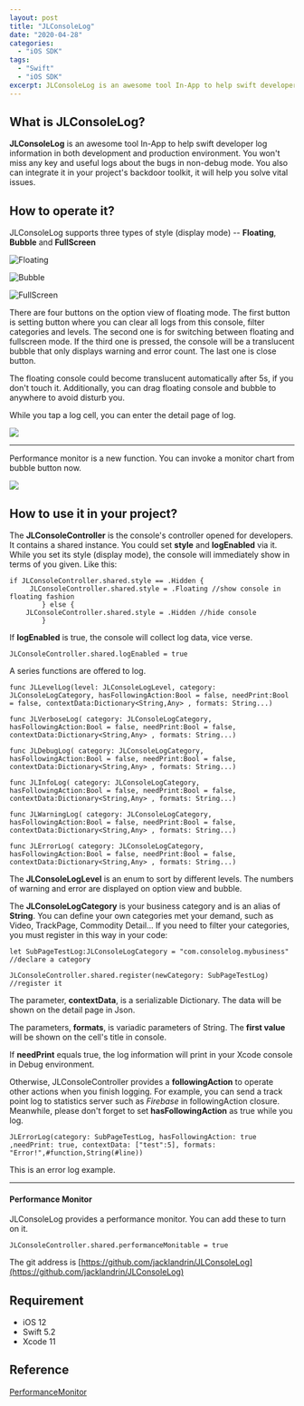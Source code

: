 ```yaml
---
layout: post
title: "JLConsoleLog"
date: "2020-04-28"
categories: 
  - "iOS SDK"
tags:
  - "Swift"
  - "iOS SDK"
excerpt: JLConsoleLog is an awesome tool In-App to help swift developer log information in both development and production environment. You won't miss any key and useful logs about the bugs in non-debug mode. You also can integrate it in your project's backdoor toolkit, it will help you solve vital issues.
---
```


## What is JLConsoleLog?

**JLConsoleLog** is an awesome tool In-App to help swift developer log information in both development and production environment. You won't miss any key and useful logs about the bugs in non-debug mode. You also can integrate it in your project's backdoor toolkit, it will help you solve vital issues.

## How to operate it?

JLConsoleLog supports three types of style (display mode) -- **Floating**, **Bubble** and **FullScreen**

![Floating](/assets/img/images/IMG_4730.png)

![Bubble](/assets/img/images/IMG_4733.png)

![FullScreen](/assets/img/images/IMG_4731.png)

There are four buttons on the option view of floating mode. The first button is setting button where you can clear all logs from this console, filter categories and levels. The second one is for switching between floating and fullscreen mode. If the third one is pressed, the console will be a translucent bubble that only displays warning and error count. The last one is close button.

The floating console could become translucent automatically after 5s, if you don't touch it. Additionally, you can drag floating console and bubble to anywhere to avoid disturb you.

While you tap a log cell, you can enter the detail page of log.

![](/assets/img/images/IMG_4734.png)

* * *

Performance monitor is a new function. You can invoke a monitor chart from bubble button now.

![](/assets/img/images/IMG_4762.png)

## How to use it in your project?

The **JLConsoleController** is the console's controller opened for developers. It contains a shared instance. You could set **style** and **logEnabled** via it. While you set its style (display mode), the console will immediately show in terms of you given. Like this:

```text
if JLConsoleController.shared.style == .Hidden {
     JLConsoleController.shared.style = .Floating //show console in floating fashion
        } else {
    JLConsoleController.shared.style = .Hidden //hide console
        }
```

If **logEnabled** is true, the console will collect log data, vice verse.

```text
JLConsoleController.shared.logEnabled = true
```

A series functions are offered to log.

```text
func JLLevelLog(level: JLConsoleLogLevel, category: JLConsoleLogCategory, hasFollowingAction:Bool = false, needPrint:Bool = false, contextData:Dictionary<String,Any> , formats: String...)

func JLVerboseLog( category: JLConsoleLogCategory, hasFollowingAction:Bool = false, needPrint:Bool = false, contextData:Dictionary<String,Any> , formats: String...) 

func JLDebugLog( category: JLConsoleLogCategory, hasFollowingAction:Bool = false, needPrint:Bool = false, contextData:Dictionary<String,Any> , formats: String...)

func JLInfoLog( category: JLConsoleLogCategory, hasFollowingAction:Bool = false, needPrint:Bool = false, contextData:Dictionary<String,Any> , formats: String...)

func JLWarningLog( category: JLConsoleLogCategory, hasFollowingAction:Bool = false, needPrint:Bool = false, contextData:Dictionary<String,Any> , formats: String...)

func JLErrorLog( category: JLConsoleLogCategory, hasFollowingAction:Bool = false, needPrint:Bool = false, contextData:Dictionary<String,Any> , formats: String...)
```

The **JLConsoleLogLevel** is an enum to sort by different levels. The numbers of warning and error are displayed on option view and bubble.

The **JLConsoleLogCategory** is your business category and is an alias of **String**. You can define your own categories met your demand, such as Video, TrackPage, Commodity Detail... If you need to filter your categories, you must register in this way in your code:

```text
let SubPageTestLog:JLConsoleLogCategory = "com.consolelog.mybusiness" //declare a category

JLConsoleController.shared.register(newCategory: SubPageTestLog) //register it
```

The parameter, **contextData**, is a serializable Dictionary. The data will be shown on the detail page in Json.

The parameters, **formats**, is variadic parameters of String. The **first value** will be shown on the cell's title in console.

If **needPrint** equals true, the log information will print in your Xcode console in Debug environment.

Otherwise, JLConsoleController provides a **followingAction** to operate other actions when you finish logging. For example, you can send a track point log to statistics server such as _Firebase_ in followingAction closure. Meanwhile, please don't forget to set **hasFollowingAction** as true while you log.

```text
JLErrorLog(category: SubPageTestLog, hasFollowingAction: true ,needPrint: true, contextData: ["test":5], formats: "Error!",#function,String(#line))
```

This is an error log example.

* * *

#### Performance Monitor

JLConsoleLog provides a performance monitor. You can add these to turn on it.

```text
JLConsoleController.shared.performanceMonitable = true
```

The git address is [https://github.com/jacklandrin/JLConsoleLog](https://github.com/jacklandrin/JLConsoleLog)

## Requirement

- iOS 12
- Swift 5.2
- Xcode 11

## Reference

[PerformanceMonitor](https://github.com/woshiccm/PerformanceMonitor)
